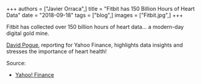+++
authors = ["Javier Orraca",]
title = "Fitbit has 150 Billion Hours of Heart Data"
date = "2018-09-18"
tags = ["blog",]
images = ["Fitbit.jpg",]
+++

Fitbit has collected over 150 billion hours of heart data... a modern-day digital gold mine.
<!--more-->
[David Pogue](https://www.linkedin.com/in/pogue/), reporting for Yahoo Finance, highlights data insights and stresses the importance of heart health!

Source:

* [Yahoo! Finance](https://finance.yahoo.com/news/exclusive-fitbits-150-billion-hours-heart-data-reveals-secrets-human-health-133124215.html)

